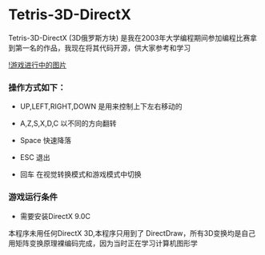 # Tetris-3D-DirectX
Tetris-3D-DirectX (3D俄罗斯方块) 是我在2003年大学编程期间参加编程比赛拿到第一名的作品，我现在将其代码开源，供大家参考和学习

[!游戏进行中的图片](images/20170530111430.png)

### 操作方式如下：

- UP,LEFT,RIGHT,DOWN 是用来控制上下左右移动的
- A,Z,S,X,D,C 以不同的方向翻转
- Space 快速降落

- ESC 退出
- 回车 在视觉转换模式和游戏模式中切换

### 游戏运行条件

- 需要安装DirectX 9.0C

本程序未用任何DirectX 3D,本程序只用到了 DirectDraw，所有3D变换均是自己用矩阵变换原理裸编码完成，因为当时正在学习计算机图形学 

